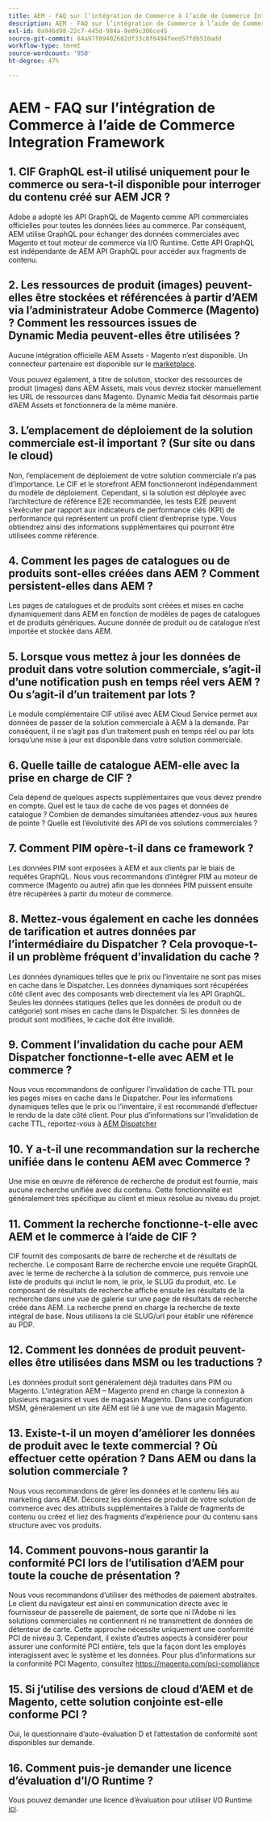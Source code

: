 ```yaml
---
title: AEM - FAQ sur l’intégration de Commerce à l’aide de Commerce Integration Framework
description: AEM - FAQ sur l’intégration de Commerce à l’aide de Commerce Integration Framework
exl-id: 0a946d98-22c7-445d-984a-9e09c306ce45
source-git-commit: 84a97f09402602df33c8f0494feed57fdb510add
workflow-type: tm+mt
source-wordcount: '950'
ht-degree: 47%

---
```


# AEM - FAQ sur l’intégration de Commerce à l’aide de Commerce Integration Framework

## 1. CIF GraphQL est-il utilisé uniquement pour le commerce ou sera-t-il disponible pour interroger du contenu créé sur AEM JCR ?

Adobe a adopté les API GraphQL de Magento comme API commerciales officielles pour toutes les données liées au commerce. Par conséquent, AEM utilise GraphQL pour échanger des données commerciales avec Magento et tout moteur de commerce via I/O Runtime. Cette API GraphQL est indépendante de AEM API GraphQL pour accéder aux fragments de contenu.

## 2. Les ressources de produit (images) peuvent-elles être stockées et référencées à partir d’AEM via l’administrateur Adobe Commerce (Magento) ? Comment les ressources issues de Dynamic Media peuvent-elles être utilisées ?

Aucune intégration officielle AEM Assets - Magento n’est disponible. Un connecteur partenaire est disponible sur le [marketplace](https://marketplace.magento.com/bounteous-dam.html).

Vous pouvez également, à titre de solution, stocker des ressources de produit (images) dans AEM Assets, mais vous devrez stocker manuellement les URL de ressources dans Magento. Dynamic Media fait désormais partie d’AEM Assets et fonctionnera de la même manière.

## 3. L’emplacement de déploiement de la solution commerciale est-il important ? (Sur site ou dans le cloud)

Non, l’emplacement de déploiement de votre solution commerciale n’a pas d’importance. Le CIF et le storefront AEM fonctionneront indépendamment du modèle de déploiement. Cependant, si la solution est déployée avec l’architecture de référence E2E recommandée, les tests E2E peuvent s’exécuter par rapport aux indicateurs de performance clés (KPI) de performance qui représentent un profil client d’entreprise type. Vous obtiendrez ainsi des informations supplémentaires qui pourront être utilisées comme référence.

## 4. Comment les pages de catalogues ou de produits sont-elles créées dans AEM ? Comment persistent-elles dans AEM ?

Les pages de catalogues et de produits sont créées et mises en cache dynamiquement dans AEM en fonction de modèles de pages de catalogues et de produits génériques. Aucune donnée de produit ou de catalogue n’est importée et stockée dans AEM.

## 5. Lorsque vous mettez à jour les données de produit dans votre solution commerciale, s’agit-il d’une notification push en temps réel vers AEM ? Ou s’agit-il d’un traitement par lots ?

Le module complémentaire CIF utilisé avec AEM Cloud Service permet aux données de passer de la solution commerciale à AEM à la demande. Par conséquent, il ne s’agit pas d’un traitement push en temps réel ou par lots lorsqu’une mise à jour est disponible dans votre solution commerciale.

## 6. Quelle taille de catalogue AEM-elle avec la prise en charge de CIF ?

Cela dépend de quelques aspects supplémentaires que vous devez prendre en compte. Quel est le taux de cache de vos pages et données de catalogue ? Combien de demandes simultanées attendez-vous aux heures de pointe ? Quelle est l’évolutivité des API de vos solutions commerciales ?

## 7. Comment PIM opère-t-il dans ce framework ?

Les données PIM sont exposées à AEM et aux clients par le biais de requêtes GraphQL. Nous vous recommandons d’intégrer PIM au moteur de commerce (Magento ou autre) afin que les données PIM puissent ensuite être récupérées à partir du moteur de commerce.

## 8. Mettez-vous également en cache les données de tarification et autres données par l’intermédiaire du Dispatcher ? Cela provoque-t-il un problème fréquent d’invalidation du cache ?

Les données dynamiques telles que le prix ou l’inventaire ne sont pas mises en cache dans le Dispatcher. Les données dynamiques sont récupérées côté client avec des composants web directement via les API GraphQL. Seules les données statiques (telles que les données de produit ou de catégorie) sont mises en cache dans le Dispatcher. Si les données de produit sont modifiées, le cache doit être invalidé.

## 9. Comment l’invalidation du cache pour AEM Dispatcher fonctionne-t-elle avec AEM et le commerce ?

Nous vous recommandons de configurer l’invalidation de cache TTL pour les pages mises en cache dans le Dispatcher. Pour les informations dynamiques telles que le prix ou l’inventaire, il est recommandé d’effectuer le rendu de la date côté client. Pour plus d’informations sur l’invalidation de cache TTL, reportez-vous à [AEM Dispatcher](https://helpx.adobe.com/fr/experience-manager/kb/optimizing-the-dispatcher-cache.html)

## 10. Y a-t-il une recommandation sur la recherche unifiée dans le contenu AEM avec Commerce ?

Une mise en œuvre de référence de recherche de produit est fournie, mais aucune recherche unifiée avec du contenu. Cette fonctionnalité est généralement très spécifique au client et mieux résolue au niveau du projet.

## 11. Comment la recherche fonctionne-t-elle avec AEM et le commerce à l’aide de CIF ?

CIF fournit des composants de barre de recherche et de résultats de recherche. Le composant Barre de recherche envoie une requête GraphQL avec le terme de recherche à la solution de commerce, puis renvoie une liste de produits qui inclut le nom, le prix, le SLUG du produit, etc. Le composant de résultats de recherche affiche ensuite les résultats de la recherche dans une vue de galerie sur une page de résultats de recherche créée dans AEM. La recherche prend en charge la recherche de texte intégral de base. Nous utilisons la clé SLUG/url pour établir une référence au PDP.

## 12. Comment les données de produit peuvent-elles être utilisées dans MSM ou les traductions ?

Les données produit sont généralement déjà traduites dans PIM ou Magento. L’intégration AEM – Magento prend en charge la connexion à plusieurs magasins et vues de magasin Magento. Dans une configuration MSM, généralement un site AEM est lié à une vue de magasin Magento.

## 13. Existe-t-il un moyen d’améliorer les données de produit avec le texte commercial ? Où effectuer cette opération ? Dans AEM ou dans la solution commerciale ?

Nous vous recommandons de gérer les données et le contenu liés au marketing dans AEM. Décorez les données de produit de votre solution de commerce avec des attributs supplémentaires à l’aide de fragments de contenu ou créez et liez des fragments d’expérience pour du contenu sans structure avec vos produits.

## 14. Comment pouvons-nous garantir la conformité PCI lors de l’utilisation d’AEM pour toute la couche de présentation ?

Nous vous recommandons d’utiliser des méthodes de paiement abstraites. Le client du navigateur est ainsi en communication directe avec le fournisseur de passerelle de paiement, de sorte que ni l’Adobe ni les solutions commerciales ne contiennent ni ne transmettent de données de détenteur de carte. Cette approche nécessite uniquement une conformité PCI de niveau 3. Cependant, il existe d’autres aspects à considérer pour assurer une conformité PCI entière, tels que la façon dont les employés interagissent avec le système et les données. Pour plus d’informations sur la conformité PCI Magento, consultez <https://magento.com/pci-compliance>

## 15. Si j’utilise des versions de cloud d’AEM et de Magento, cette solution conjointe est-elle conforme PCI ?

Oui, le questionnaire d’auto-évaluation D et l’attestation de conformité sont disponibles sur demande.

## 16. Comment puis-je demander une licence d’évaluation d’I/O Runtime ?

Vous pouvez demander une licence d’évaluation pour utiliser I/O Runtime [ici](https://adobeio.typeform.com/to/obqgRm).
